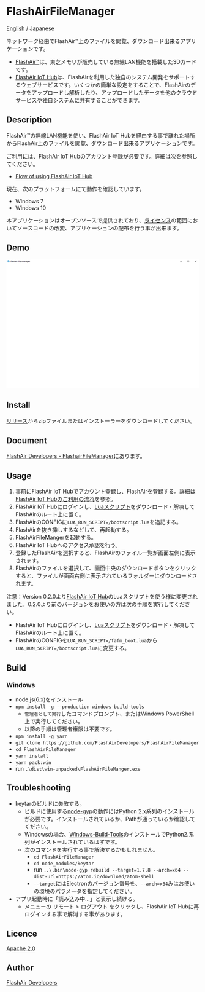 FlashAirFileManager
====

[English](https://github.com/FlashAirDevelopers/FlashAirFileManager/blob/master/README.md) / Japanese

ネットワーク経由でFlashAir™上のファイルを閲覧、ダウンロード出来るアプリケーションです。
- [FlashAir™](http://www.flashair.info)は、東芝メモリが販売している無線LAN機能を搭載したSDカードです。
- [FlashAir IoT Hub](https://iot-hub.flashair-developers.com)は、FlashAirを利用した独自のシステム開発をサポートするウェブサービスです。いくつかの簡単な設定をすることで、FlashAirのデータをアップロードし解析したり、アップロードしたデータを他のクラウドサービスや独自システムに共有することができます。

## Description

FlashAir™の無線LAN機能を使い、FlashAir IoT Hubを経由する事で離れた場所からFlashAir上のファイルを閲覧、ダウンロード出来るアプリケーションです。

ご利用には、FlashAir IoT Hubのアカウント登録が必要です。詳細は次を参照してください。
- [Flow of using FlashAir IoT Hub](https://www.flashair-developers.com/ja/documents/tutorials/iot-hub/1/)

現在、次のプラットフォームにて動作を確認しています。
- Windows 7
- Windows 10

本アプリケーションはオープンソースで提供されており、[ライセンス](https://github.com/FlashAirDevelopers/FlashAirFileManager/blob/master/LICENSE.txt)の範囲においてソースコードの改変、アプリケーションの配布を行う事が出来ます。

## Demo

![FlashAirFileManager Demo](https://github.com/FlashAirDevelopers/FlashAirFileManager/blob/master/img/doc/demo.gif)

## Install

[リリース](https://github.com/FlashAirDevelopers/FlashAirFileManager/releases)からzipファイルまたはインストーラーをダウンロードしてください。

## Document

[FlashAir Developers - FlashairFileManager](https://www.flashair-developers.com/ja/documents/tutorials/iot-hub/9/)にあります。

## Usage

1. 事前にFlashAir IoT Hubでアカウント登録し、FlashAirを登録する。詳細は[FlashAir IoT Hubのご利用の流れ](https://www.flashair-developers.com/ja/documents/tutorials/iot-hub/1/)を参照。
2. FlashAir IoT Hubにログインし、[Luaスクリプト](https://iot-hub.flashair-developers.com/ja/static/flashair-scripts.zip)をダウンロード・解凍してFlashAirのルート上に置く。
3. FlashAirのCONFIGに`LUA_RUN_SCRIPT=/bootscript.lua`を追記する。
4. FlashAirを抜き挿しするなどして、再起動する。
5. FlashAirFileMangerを起動する。
6. FlashAir IoT Hubへのアクセス承認を行う。
7. 登録したFlashAirを選択すると、FlashAirのファイル一覧が画面左側に表示されます。
8. FlashAirのファイルを選択して、画面中央のダウンロードボタンをクリックすると、ファイルが画面右側に表示されているフォルダーにダウンロードされます。

注意：Version 0.2.0より[FlashAir IoT Hub](https://iot-hub.flashair-developers.com)のLuaスクリプトを使う様に変更されました。0.2.0より前のバージョンをお使いの方は次の手順を実行してください。

- FlashAir IoT Hubにログインし、[Luaスクリプト](https://iot-hub.flashair-developers.com/ja/static/flashair-scripts.zip)をダウンロード・解凍してFlashAirのルート上に置く。
- FlashAirのCONFIGを`LUA_RUN_SCRIPT=/fafm_boot.lua`から`LUA_RUN_SCRIPT=/bootscript.lua`に変更する。

## Build

### Windows

- node.js(6.x)をインストール
- `npm install -g --production windows-build-tools`
   - `管理者として実行`したコマンドプロンプト、またはWindows PowerShell上で実行してください。
   - 以降の手順は管理者権限は不要です。
- `npm install -g yarn`
- `git clone https://github.com/FlashAirDevelopers/FlashAirFileManager`
- `cd FlashAirFileManager`
- `yarn install`
- `yarn pack:win`
- run `.\dist\win-unpacked\FlashAirFileManger.exe`

## Troubleshooting

- keytarのビルドに失敗する。
   - ビルドに使用する[node-gyp](https://github.com/nodejs/node-gyp)の動作にはPython 2.x系列のインストールが必要です。インストールされているか、Pathが通っているか確認してください。
   - Windowsの場合、[Windows-Build-Tools](https://github.com/felixrieseberg/windows-build-tools)のインストールでPython2.系列がインストールされているはずです。
   - 次のコマンドを実行する事で解決するかもしれません。
      - `cd FlashAirFileManager`
      - `cd node_modules/keytar`
      - run `..\.bin\node-gyp rebuild --target=1.7.8 --arch=x64 --dist-url=https://atom.io/download/atom-shell`
      - `--target`にはElectronのバージョン番号を、`--arch=x64`みはお使いの環境のパラメータを指定してください。
- アプリ起動時に「読み込み中...」と表示し続ける。
   - メニューの リモート > ログアウト をクリックし、FlashAir IoT Hubに再ログインする事で解消する事があります。

## Licence

[Apache 2.0](https://github.com/FlashAirDevelopers/FlashAirFileManager/blob/master/LICENSE.txt)

## Author

[FlashAir Developers](https://github.com/FlashAirDevelopers)
